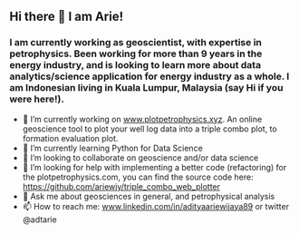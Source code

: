 ## Hi there 👋 I am Arie!

### I am currently working as geoscientist, with expertise in petrophysics. Been working for more than 9 years in the energy industry, and is looking to learn more about data analytics/science application for energy industry as a whole. I am Indonesian living in Kuala Lumpur, Malaysia (say Hi if you were here!). 

- 🔭 I’m currently working on www.plotpetrophysics.xyz. An online geoscience tool to plot your well log data into a triple combo plot, to formation evaluation plot. 
- 🌱 I’m currently learning Python for Data Science
- 👯 I’m looking to collaborate on geoscience and/or data science
- 🤔 I’m looking for help with implementing a better code (refactoring) for the plotpetrophysics.com, you can find the source code here: https://github.com/ariewjy/triple_combo_web_plotter
- 💬 Ask me about geosciences in general, and petrophysical analysis
- 📫 How to reach me: www.linkedin.com/in/adityaariewijaya89 or twitter @adtarie


